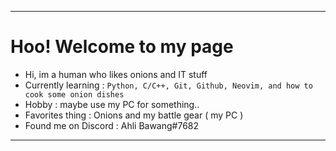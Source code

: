 ___
# Hoo! Welcome to my page
- Hi, im a human who likes onions and IT stuff
- Currently learning : ```Python, C/C++, Git, Github, Neovim, and how to cook some onion dishes```
- Hobby : maybe use my PC for something..
- Favorites thing : Onions and my battle gear ( my PC )
- Found me on Discord : Ahli Bawang#7682
___


<!---
ArhamAhliBawang/ArhamAhliBawang is a ✨ special ✨ repository because its `README.md` (this file) appears on your GitHub profile.
You can click the Preview link to take a look at your changes.
--->
